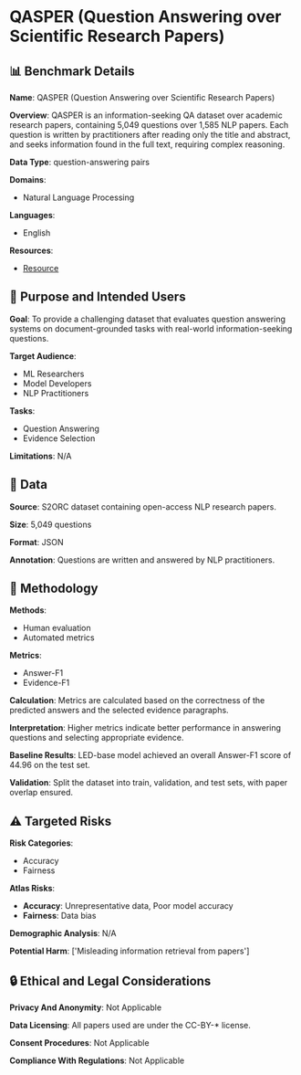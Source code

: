 # QASPER (Question Answering over Scientific Research Papers)

## 📊 Benchmark Details

**Name**: QASPER (Question Answering over Scientific Research Papers)

**Overview**: QASPER is an information-seeking QA dataset over academic research papers, containing 5,049 questions over 1,585 NLP papers. Each question is written by practitioners after reading only the title and abstract, and seeks information found in the full text, requiring complex reasoning.

**Data Type**: question-answering pairs

**Domains**:
- Natural Language Processing

**Languages**:
- English

**Resources**:
- [Resource](https://allenai.org/project/qasper)

## 🎯 Purpose and Intended Users

**Goal**: To provide a challenging dataset that evaluates question answering systems on document-grounded tasks with real-world information-seeking questions.

**Target Audience**:
- ML Researchers
- Model Developers
- NLP Practitioners

**Tasks**:
- Question Answering
- Evidence Selection

**Limitations**: N/A

## 💾 Data

**Source**: S2ORC dataset containing open-access NLP research papers.

**Size**: 5,049 questions

**Format**: JSON

**Annotation**: Questions are written and answered by NLP practitioners.

## 🔬 Methodology

**Methods**:
- Human evaluation
- Automated metrics

**Metrics**:
- Answer-F1
- Evidence-F1

**Calculation**: Metrics are calculated based on the correctness of the predicted answers and the selected evidence paragraphs.

**Interpretation**: Higher metrics indicate better performance in answering questions and selecting appropriate evidence.

**Baseline Results**: LED-base model achieved an overall Answer-F1 score of 44.96 on the test set.

**Validation**: Split the dataset into train, validation, and test sets, with paper overlap ensured.

## ⚠️ Targeted Risks

**Risk Categories**:
- Accuracy
- Fairness

**Atlas Risks**:
- **Accuracy**: Unrepresentative data, Poor model accuracy
- **Fairness**: Data bias

**Demographic Analysis**: N/A

**Potential Harm**: ['Misleading information retrieval from papers']

## 🔒 Ethical and Legal Considerations

**Privacy And Anonymity**: Not Applicable

**Data Licensing**: All papers used are under the CC-BY-* license.

**Consent Procedures**: Not Applicable

**Compliance With Regulations**: Not Applicable
